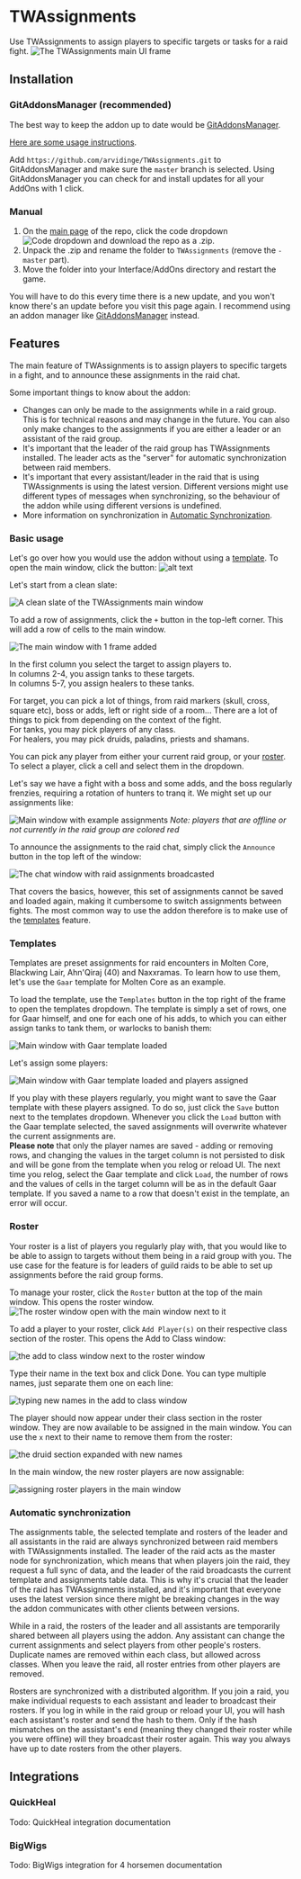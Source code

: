 # TWAssignments

Use TWAssignments to assign players to specific targets or tasks for a raid fight.
![The TWAssignments main UI frame](images/TWA_Frame.png)

## Installation

### GitAddonsManager (recommended)
The best way to keep the addon up to date would be [GitAddonsManager](https://woblight.gitlab.io/overview/gitaddonsmanager/).

[Here are some usage instructions](https://turtle-wow.fandom.com/wiki/Addons#How_to_Install_Addons).

Add `https://github.com/arvidinge/TWAssignments.git` to GitAddonsManager and make sure the `master` branch is selected. Using GitAddonsManager you can check for and install updates for all your AddOns with 1 click.

### Manual
1. On the [main page](https://github.com/arvidinge/TWAssignments/tree/master) of the repo, click the code dropdown ![Code dropdown](images/codeButton.png) and download the repo as a .zip.
1. Unpack the .zip and rename the folder to `TWAssignments` (remove the `-master` part).
1. Move the folder into your Interface/AddOns directory and restart the game.

You will have to do this every time there is a new update, and you won't know there's an update before you visit this page again. I recommend using an addon manager like [GitAddonsManager](#gitaddonsmanager) instead.

## Features

The main feature of TWAssignments is to assign players to specific targets in a fight, and to announce these assignments in the raid chat.

Some important things to know about the addon: 
* Changes can only be made to the assignments while in a raid group. This is for technical reasons and may change in the future. You can also only make changes to the assignments if you are either a leader or an assistant of the raid group.
* It's important that the leader of the raid group has TWAssignments installed. The leader acts as the "server" for automatic synchronization between raid members.
* It's important that every assistant/leader in the raid that is using TWAssignments is using the latest version. Different versions might use different types of messages when synchronizing, so the behaviour of the addon while using different versions is undefined. 
* More information on synchronization in [Automatic Synchronization](#automatic-synchronization).


### Basic usage
Let's go over how you would use the addon without using a [template](#templates).
To open the main window, click the button: ![alt text](images/toggleButton.png)

Let's start from a clean slate:

![A clean slate of the TWAssignments main window](images/cleanSlate.png)

To add a row of assignments, click the `+` button in the top-left corner. This will add a row of cells to the main window.<br/>

![The main window with 1 frame added](images/1row.png)

In the first column you select the target to assign players to.<br/>
In columns 2-4, you assign tanks to these targets.<br/>
In columns 5-7, you assign healers to these tanks.

For target, you can pick a lot of things, from raid markers (skull, cross, square etc), boss or adds, left or right side of a room... There are a lot of things to pick from depending on the context of the fight.<br/>
For tanks, you may pick players of any class.<br/>
For healers, you may pick druids, paladins, priests and shamans.

You can pick any player from either your current raid group, or your [roster](#roster). To select a player, click a cell and select them in the dropdown.

Let's say we have a fight with a boss and some adds, and the boss regularly frenzies, requiring a rotation of hunters to tranq it. We might set up our assignments like:

![Main window with example assignments](images/exampleassign.png)
<i>Note: players that are offline or not currently in the raid group are colored red</i>

To announce the assignments to the raid chat, simply click the `Announce` button in the top left of the window:

![The chat window with raid assignments broadcasted](images/announce.png)

That covers the basics, however, this set of assignments cannot be saved and loaded again, making it cumbersome to switch assignments between fights. The most common way to use the addon therefore is to make use of the [templates](#templates) feature.

### Templates
Templates are preset assignments for raid encounters in Molten Core, Blackwing Lair, Ahn'Qiraj (40) and Naxxramas. To learn how to use them, let's use the `Gaar` template for Molten Core as an example. 

To load the template, use the `Templates` button in the top right of the frame to open the templates dropdown. The template is simply a set of rows, one for Gaar himself, and one for each one of his adds, to which you can either assign tanks to tank them, or warlocks to banish them:

![Main window with Gaar template loaded](images/gaar.png)

Let's assign some players:

![Main window with Gaar template loaded and players assigned](images/gaarAssigned.png)

If you play with these players regularly, you might want to save the Gaar template with these players assigned. To do so, just click the `Save` button next to the templates dropdown. Whenever you click the `Load` button with the Gaar template selected, the saved assignments will overwrite whatever the current assignments are. <br/>
<b>Please note</b> that only the player names are saved - adding or removing rows, and changing the values in the target column is not persisted to disk and will be gone from the template when you relog or reload UI. The next time you relog, select the Gaar template and click `Load`, the number of rows and the values of cells in the target column will be as in the default Gaar template. If you saved a name to a row that doesn't exist in the template, an error will occur. 

### Roster
Your roster is a list of players you regularly play with, that you would like to be able to assign to targets without them being in a raid group with you. The use case for the feature is for leaders of guild raids to be able to set up assignments before the raid group forms.

To manage your roster, click the `Roster` button at the top of the main window. This opens the roster window.
![The roster window open with the main window next to it](images/rosterOpen.png)

To add a player to your roster, click `Add Player(s)` on their respective class section of the roster. This opens the Add to Class window:

![the add to class window next to the roster window](images/rosterAddFrame.png)

Type their name in the text box and click Done. You can type multiple names, just separate them one on each line:

![typing new names in the add to class window](images/rosterAddFrameNames.png)

The player should now appear under their class section in the roster window. They are now available to be assigned in the main window. You can use the `x` next to their name to remove them from the roster:

![the druid section expanded with new names](images/rosterNamesAdded.png)

In the main window, the new roster players are now assignable:

![assigning roster players in the main window](images/rosterPickingPlayers.png)

### Automatic synchronization
The assignments table, the selected template and rosters of the leader and all assistants in the raid are always synchronized between raid members with TWAssignments installed. The leader of the raid acts as the master node for synchronization, which means that when players join the raid, they request a full sync of data, and the leader of the raid broadcasts the current template and assignments table data. This is why it's crucial that the leader of the raid has TWAssignments installed, and it's important that everyone uses the latest version since there might be breaking changes in the way the addon communicates with other clients between versions. 

While in a raid, the rosters of the leader and all assistants are temporarily shared between all players using the addon. Any assistant can change the current assignments and select players from other people's rosters. Duplicate names are removed within each class, but allowed across classes. When you leave the raid, all roster entries from other players are removed.

Rosters are synchronized with a distributed algorithm. If you join a raid, you make individual requests to each assistant and leader to broadcast their rosters. If you log in while in the raid group or reload your UI, you will hash each assistant's roster and send the hash to them. Only if the hash mismatches on the assistant's end (meaning they changed their roster while you were offline) will they broadcast their roster again. This way you always have up to date rosters from the other players.

## Integrations

### QuickHeal
Todo: QuickHeal integration documentation

### BigWigs
Todo: BigWigs integration for 4 horsemen documentation

